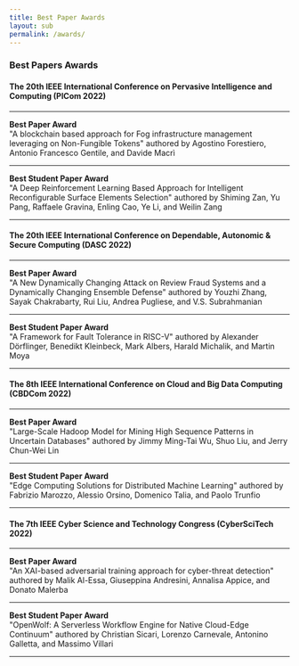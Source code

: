 ```yaml
---
title: Best Paper Awards
layout: sub
permalink: /awards/
--- 
```


<h3>Best Papers Awards</h3>

<h4>The 20th IEEE International Conference on Pervasive Intelligence and Computing (PICom 2022)</h4>
<hr/>
<b>Best Paper Award</b> <br/>
"A blockchain based approach for Fog infrastructure management leveraging on Non-Fungible Tokens"
authored by Agostino Forestiero, Antonio Francesco Gentile, and Davide Macrì
<hr/>
<b>Best Student Paper Award</b> <br/>
"A Deep Reinforcement Learning Based Approach for Intelligent Reconfigurable Surface Elements Selection"
authored by Shiming Zan, Yu Pang, Raffaele Gravina, Enling Cao, Ye Li, and Weilin Zang
<hr/>

<h4>The 20th IEEE International Conference on Dependable, Autonomic & Secure Computing (DASC 2022)</h4>
<hr/>
<b>Best Paper Award</b> <br/>
"A New Dynamically Changing Attack on Review Fraud Systems and a Dynamically Changing Ensemble Defense"
authored by Youzhi Zhang, Sayak Chakrabarty, Rui Liu, Andrea Pugliese, and V.S. Subrahmanian
<hr/>
<b>Best Student Paper Award</b> <br/>
"A Framework for Fault Tolerance in RISC-V" authored by
Alexander Dörflinger, Benedikt Kleinbeck, Mark Albers, Harald Michalik, and Martin Moya
<hr/>

<h4>The 8th IEEE International Conference on Cloud and Big Data Computing (CBDCom 2022)</h4>
<hr/>
<b>Best Paper Award</b> <br/>
"Large-Scale Hadoop Model for Mining High Sequence Patterns in Uncertain Databases"
authored by Jimmy Ming-Tai Wu, Shuo Liu, and Jerry Chun-Wei Lin
<hr/>
<b>Best Student Paper Award</b> <br/>
"Edge Computing Solutions for Distributed Machine Learning"
authored by Fabrizio Marozzo, Alessio Orsino, Domenico Talia, and Paolo Trunfio
<hr/>

<h4>The 7th IEEE Cyber Science and Technology Congress (CyberSciTech 2022)</h4>
<hr/>
<b>Best Paper Award</b> <br/>
"An XAI-based adversarial training approach for cyber-threat detection"
authored by Malik Al-Essa, Giuseppina Andresini, Annalisa Appice, and Donato Malerba
<hr/>
<b>Best Student Paper Award</b> <br/>
"OpenWolf: A Serverless Workflow Engine for Native Cloud-Edge Continuum"
authored by Christian Sicari, Lorenzo Carnevale, Antonino Galletta, and Massimo Villari
<hr/>



